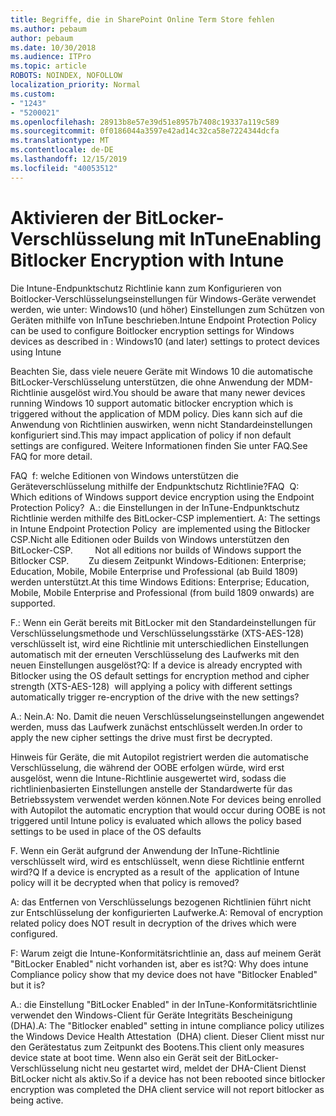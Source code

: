 ```yaml
---
title: Begriffe, die in SharePoint Online Term Store fehlen
ms.author: pebaum
author: pebaum
ms.date: 10/30/2018
ms.audience: ITPro
ms.topic: article
ROBOTS: NOINDEX, NOFOLLOW
localization_priority: Normal
ms.custom:
- "1243"
- "5200021"
ms.openlocfilehash: 28913b8e57e39d51e8957b7408c19337a119c589
ms.sourcegitcommit: 0f0186044a3597e42ad14c32ca58e7224344dcfa
ms.translationtype: MT
ms.contentlocale: de-DE
ms.lasthandoff: 12/15/2019
ms.locfileid: "40053512"
---
```

# <a name="enabling-bitlocker-encryption-with-intune"></a><span data-ttu-id="13ce6-102">Aktivieren der BitLocker-Verschlüsselung mit InTune</span><span class="sxs-lookup"><span data-stu-id="13ce6-102">Enabling Bitlocker Encryption with Intune</span></span>

<span data-ttu-id="13ce6-103">Die Intune-Endpunktschutz Richtlinie kann zum Konfigurieren von Boitlocker-Verschlüsselungseinstellungen für Windows-Geräte verwendet werden, wie unter: Windows10 (und höher) Einstellungen zum Schützen von Geräten mithilfe von InTune beschrieben.</span><span class="sxs-lookup"><span data-stu-id="13ce6-103">Intune Endpoint Protection Policy can be used to configure Boitlocker encryption settings for Windows devices as described in : Windows10 (and later) settings to protect devices using Intune</span></span>

<span data-ttu-id="13ce6-104">Beachten Sie, dass viele neuere Geräte mit Windows 10 die automatische BitLocker-Verschlüsselung unterstützen, die ohne Anwendung der MDM-Richtlinie ausgelöst wird.</span><span class="sxs-lookup"><span data-stu-id="13ce6-104">You should be aware that many newer devices running Windows 10 support automatic bitlocker encryption which is triggered without the application of MDM policy.</span></span> <span data-ttu-id="13ce6-105">Dies kann sich auf die Anwendung von Richtlinien auswirken, wenn nicht Standardeinstellungen konfiguriert sind.</span><span class="sxs-lookup"><span data-stu-id="13ce6-105">This may impact application of policy if non default settings are configured.</span></span> <span data-ttu-id="13ce6-106">Weitere Informationen finden Sie unter FAQ.</span><span class="sxs-lookup"><span data-stu-id="13ce6-106">See FAQ for more detail.</span></span>


<span data-ttu-id="13ce6-107">FAQ  f: welche Editionen von Windows unterstützen die Geräteverschlüsselung mithilfe der Endpunktschutz Richtlinie?</span><span class="sxs-lookup"><span data-stu-id="13ce6-107">FAQ  Q: Which editions of Windows support device encryption using the Endpoint Protection Policy?</span></span>
<span data-ttu-id="13ce6-108"> A.: die Einstellungen in der InTune-Endpunktschutz Richtlinie werden mithilfe des BitLocker-CSP implementiert.</span><span class="sxs-lookup"><span data-stu-id="13ce6-108"> A: The settings in Intune Endpoint Protection Policy  are implemented using the Bitlocker CSP.</span></span><span data-ttu-id="13ce6-109">Nicht alle Editionen oder Builds von Windows unterstützen den BitLocker-CSP. 
     </span><span class="sxs-lookup"><span data-stu-id="13ce6-109">  Not all editions nor builds of Windows support the Bitlocker CSP. 
     </span></span> <span data-ttu-id="13ce6-110">Zu diesem Zeitpunkt Windows-Editionen: Enterprise; Education, Mobile, Mobile Enterprise und Professional (ab Build 1809) werden unterstützt.</span><span class="sxs-lookup"><span data-stu-id="13ce6-110">At this time Windows Editions: Enterprise; Education, Mobile, Mobile Enterprise and Professional (from build 1809 onwards) are supported.</span></span>




<span data-ttu-id="13ce6-111">F.: Wenn ein Gerät bereits mit BitLocker mit den Standardeinstellungen für Verschlüsselungsmethode und Verschlüsselungsstärke (XTS-AES-128) verschlüsselt ist, wird eine Richtlinie mit unterschiedlichen Einstellungen automatisch mit der erneuten Verschlüsselung des Laufwerks mit den neuen Einstellungen ausgelöst?</span><span class="sxs-lookup"><span data-stu-id="13ce6-111">Q: If a device is already encrypted with Bitlocker using the OS default settings for encryption method and cipher strength (XTS-AES-128)  will applying a policy with different settings automatically trigger re-encryption of the drive with the new settings?</span></span>

<span data-ttu-id="13ce6-112">A.: Nein.</span><span class="sxs-lookup"><span data-stu-id="13ce6-112">A: No.</span></span> <span data-ttu-id="13ce6-113">Damit die neuen Verschlüsselungseinstellungen angewendet werden, muss das Laufwerk zunächst entschlüsselt werden.</span><span class="sxs-lookup"><span data-stu-id="13ce6-113">In order to apply the new cipher settings the drive must first be decrypted.</span></span>

<span data-ttu-id="13ce6-114">Hinweis für Geräte, die mit Autopilot registriert werden die automatische Verschlüsselung, die während der OOBE erfolgen würde, wird erst ausgelöst, wenn die Intune-Richtlinie ausgewertet wird, sodass die richtlinienbasierten Einstellungen anstelle der Standardwerte für das Betriebssystem verwendet werden können.</span><span class="sxs-lookup"><span data-stu-id="13ce6-114">Note For devices being enrolled with Autopilot the automatic encryption that would occur during OOBE is not triggered until Intune policy is evaluated which allows the policy based settings to be used in place of the OS defaults</span></span>




<span data-ttu-id="13ce6-115">F. Wenn ein Gerät aufgrund der Anwendung der InTune-Richtlinie verschlüsselt wird, wird es entschlüsselt, wenn diese Richtlinie entfernt wird?</span><span class="sxs-lookup"><span data-stu-id="13ce6-115">Q If a device is encrypted as a result of the  application of Intune policy will it be decrypted when that policy is removed?</span></span>

<span data-ttu-id="13ce6-116">A: das Entfernen von Verschlüsselungs bezogenen Richtlinien führt nicht zur Entschlüsselung der konfigurierten Laufwerke.</span><span class="sxs-lookup"><span data-stu-id="13ce6-116">A: Removal of encryption related policy does NOT result in decryption of the drives which were configured.</span></span>




<span data-ttu-id="13ce6-117">F: Warum zeigt die Intune-Konformitätsrichtlinie an, dass auf meinem Gerät "BitLocker Enabled" nicht vorhanden ist, aber es ist?</span><span class="sxs-lookup"><span data-stu-id="13ce6-117">Q: Why does intune Compliance policy show that my device does not have "Bitlocker Enabled" but it is?</span></span>

<span data-ttu-id="13ce6-118">A.: die Einstellung "BitLocker Enabled" in der InTune-Konformitätsrichtlinie verwendet den Windows-Client für Geräte Integritäts Bescheinigung (DHA).</span><span class="sxs-lookup"><span data-stu-id="13ce6-118">A: The "Bitlocker enabled" setting in intune compliance policy utilizes the Windows Device Health Attestation  (DHA) client.</span></span> <span data-ttu-id="13ce6-119">Dieser Client misst nur den Gerätestatus zum Zeitpunkt des Bootens.</span><span class="sxs-lookup"><span data-stu-id="13ce6-119">This client only measures device state at boot time.</span></span> <span data-ttu-id="13ce6-120">Wenn also ein Gerät seit der BitLocker-Verschlüsselung nicht neu gestartet wird, meldet der DHA-Client Dienst BitLocker nicht als aktiv.</span><span class="sxs-lookup"><span data-stu-id="13ce6-120">So if a device has not been rebooted since bitlocker encryption was completed the DHA client service will not report bitlocker as being active.</span></span>